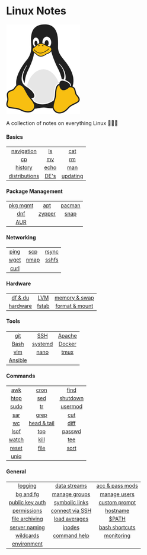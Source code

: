# Linux Notes 

![Linux Penguin Logo](./img/penguin.png)

A collection of notes on everything Linux 🐧🐧🐧

#### Basics
| | | |
| :-------: | :-------: | :-------: |
| [navigation](./basics/navigation.md) | [ls](./basics/ls.md) | [cat](./basics/cat.md) |
| [cp](./basics/cp.md) | [mv](./basics/mv.md) | [rm](./basics/rm.md) |
| [history](./basics/history.md) | [echo](./basics/echo.md) | [man](./basics/man.md) |
| [distributions](./basics/distro.md) | [DE's](./basics/de.md) | [updating](./basics/updating.md) |

#### Package Management 
| | | |
| :-------: | :-------: | :-------: |
| [pkg mgmt](./pkg_mgmt/pkg_mgmt.md) | [apt](./pkg_mgmt/apt.md) | [pacman](./pkg_mgmt/pacman.md) | 
| [dnf](./pkg_mgmt/dnf.md) | [zypper](./pkg_mgmt/zypper.md) | [snap](./pkg_mgmt/snap.md) |
| [AUR](./pkg_mgmt/aur.md) | | |

#### Networking 
| | | |
| :-------: | :-------: | :-------: |
| [ping](./networking/ping.md) | [scp](./networking/scp.md) | [rsync](./networking/rsync.md) |
| [wget](./networking/wget.md) | [nmap](./networking/nmap.md) | [sshfs](./networking/sshfs.md) |
| [curl](./commands/curl.md) | | |

#### Hardware
| | | |
| :-------: | :-------: | :-------: |
| [df & du](./commands/df_du.md) | [LVM](./tools/lvm.md) | [memory & swap](./misc/mem_swap.md) |
| [hardware](./misc/hw.md) | [fstab](./misc/fstab.md) | [format & mount](./misc/volume_mgmt.md) |

#### Tools 
| | | |
| :-------: | :-------: | :-------: |
| [git](./tools/git/README.md) | [SSH](./tools/ssh/README.md) | [Apache](./tools/apache.md) |
| [Bash](./tools/bash/README.md) | [systemd](./tools/systemd/README.md) | [Docker](./tools/docker/README.md) |
| [vim](./tools/vim/README.md) | [nano](./tools/nano.md) | [tmux](./tools/tmux/01-intro.md) |
| [Ansible](./tools/ansible/01-intro.md) | | |

#### Commands 
| | | |
| :-------: | :-------: | :-------: |
| [awk](./commands/awk.md) | [cron](./commands/cron.md) | [find](./commands/find.md) |
| [htop](./commands/htop.md) | [sed](./commands/sed.md) | [shutdown](./commands/shutdown.md) |
| [sudo](./commands/sudo.md) | [tr](./commands/tr.md) | [usermod](./commands/usermod.md) |
| [sar](./commands/sar.md) | [grep](./commands/grep.md) | [cut](./commands/cut.md) |
| [wc](./commands/wc.md) | [head & tail](./commands/head_tail.md) | [diff](./commands/diff.md) |
| [lsof](./commands/lsof.md) | [top](./commands/top.md) | [passwd](./commands/passwd.md) |
| [watch](./commands/watch.md) | [kill](./commands/kill.md) | [tee](./commands/tee.md) |
| [reset](./commands/reset.md) | [file](./commands/file.md) | [sort](./commands/sort.md) |
| [uniq](./commands/uniq.md) | | |

#### General
| | | |
| :-------: | :-------: | :-------: |
| [logging](./misc/logging.md) | [data streams](./misc/data-streams.md) | [acc & pass mods](./misc/acc_pass_exp.md) |
| [bg and fg](./misc/bg_fg.md) | [manage groups](./misc/group_mgmt.md) | [manage users](./misc/user_mgmt.md)|
| [public key auth](./misc/pub_key.md) | [symbolic links](./misc/sym_links.md) | [custom prompt](./misc/custom_prompt.md) |
| [permissions](./misc/permissions.md) | [connect via SSH](./misc/connect_via_ssh.md) | [hostname](./misc/hostname.md) |
| [file archiving](./misc/archiving.md) | [load averages](./misc/load_avg.md) | [$PATH](./misc/path.md) |
| [server naming](./misc/srv_naming.md) | [inodes](./misc/inodes.md) | [bash shortcuts](./misc/shortcuts.md) |
| [wildcards](./misc/wildcards.md) | [command help](./misc/cmd_help.md) | [monitoring](./misc/monitoring.md) |
| [environment](./misc/environment.md) | | |
